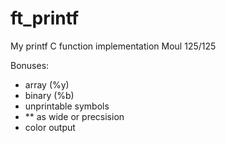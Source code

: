 # ft_printf
My printf C function implementation
Moul 125/125

Bonuses:
* array (%y)
* binary (%b)
* unprintable symbols
*  ** as wide or precsision
* color output

